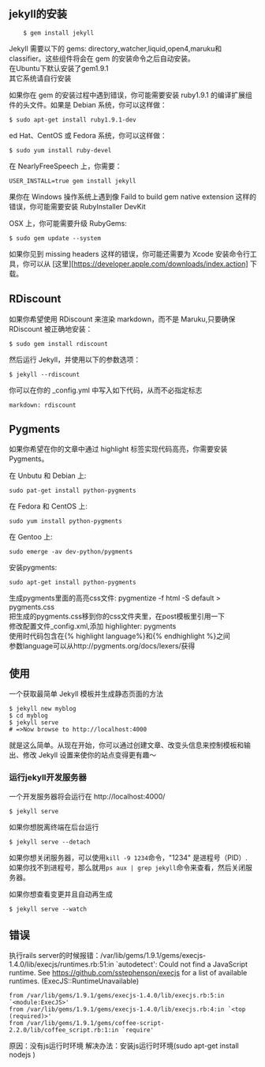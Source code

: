 ## jekyll的安装  
	
		$ gem install jekyll
Jekyll 需要以下的 gems: directory_watcher,liquid,open4,maruku和classifier。这些组件将会在 gem 的安装命令之后自动安装。  
在Ubuntu下默认安装了gem1.9.1  
其它系统请自行安装  

如果你在 gem 的安装过程中遇到错误，你可能需要安装 ruby1.9.1 的编译扩展组件的头文件。如果是 Debian 系统，你可以这样做：  

	$ sudo apt-get install ruby1.9.1-dev  

ed Hat、CentOS 或 Fedora 系统，你可以这样做：  

	$ sudo yum install ruby-devel  

在 NearlyFreeSpeech 上，你需要：  
		
	USER_INSTALL=true gem install jekyll  
果你在 Windows 操作系统上遇到像 Faild to build gem native extension 这样的错误，你可能需要安装 RubyInstaller DevKit  

 OSX 上，你可能需要升级 RubyGems:  
 
	$ sudo gem update --system   
 如果你见到 missing headers 这样的错误，你可能还需要为 Xcode 安装命令行工具，你可以从 [这里][https://developer.apple.com/downloads/index.action] 下载。  

## RDiscount  
如果你希望使用 RDiscount 来渲染 markdown，而不是 Maruku,只要确保 RDiscount 被正确地安装：  

	$ sudo gem install rdiscount  
然后运行 Jekyll，并使用以下的参数选项：  

	$ jekyll --rdiscount  
你可以在你的 _config.yml 中写入如下代码，从而不必指定标志  

	markdown: rdiscount  

## Pygments  
如果你希望在你的文章中通过 highlight 标签实现代码高亮，你需要安装 Pygments。

在 Unbutu 和 Debian 上:  

	sudo pat-get install python-pygments  
在 Fedora 和 CentOS 上:

	sudo yum install python-pygments
在 Gentoo 上:

	sudo emerge -av dev-python/pygments 
安装pygments:   

	sudo apt-get install python-pygments  
生成pygments里面的高亮css文件: pygmentize -f html -S default > pygments.css  
把生成的pygments.css移到你的css文件夹里，在post模板里引用一下  
修改配置文件_config.xml,添加 highlighter: pygments    
使用时代码包含在{% highlight language%}和{% endhighlight %}之间    
参数language可以从http://pygments.org/docs/lexers/获得    

## 使用
一个获取最简单 Jekyll 模板并生成静态页面的方法  

	$ jekyll new myblog
	$ cd myblog 
	$ jekyll serve  
	# =>Now browse to http://localhost:4000  
就是这么简单。从现在开始，你可以通过创建文章、改变头信息来控制模板和输出、修改 Jekyll 设置来使你的站点变得更有趣～  

### 运行jekyll开发服务器  
 一个开发服务器将会运行在 http://localhost:4000/  
 
	$ jekyll serve  
如果你想脱离终端在后台运行  

	$ jekyll serve --detach  
如果你想关闭服务器，可以使用`kill -9 1234`命令，"1234" 是进程号（PID）.  
如果你找不到进程号，那么就用`ps aux | grep jekyll`命令来查看，然后关闭服务器。

如果你想查看变更并且自动再生成  

	$ jekyll serve --watch  

## 错误  
执行rails  server的时候报错：/var/lib/gems/1.9.1/gems/execjs-1.4.0/lib/execjs/runtimes.rb:51:in `autodetect': Could not find a JavaScript runtime. See https://github.com/sstephenson/execjs for a list of available runtimes. (ExecJS::RuntimeUnavailable)
 
	from /var/lib/gems/1.9.1/gems/execjs-1.4.0/lib/execjs.rb:5:in `<module:ExecJS>'
	from /var/lib/gems/1.9.1/gems/execjs-1.4.0/lib/execjs.rb:4:in `<top (required)>'
	from /var/lib/gems/1.9.1/gems/coffee-script-2.2.0/lib/coffee_script.rb:1:in `require'
原因：没有js运行时环境
解决办法：安装js运行时环境(sudo apt-get install nodejs  )
